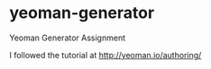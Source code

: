 yeoman-generator
================

Yeoman Generator Assignment

I followed the tutorial at http://yeoman.io/authoring/
